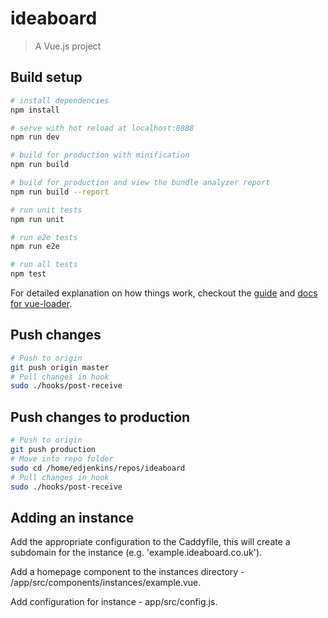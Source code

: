 # ideaboard

> A Vue.js project

## Build setup

``` bash
# install dependencies
npm install

# serve with hot reload at localhost:8888
npm run dev

# build for production with minification
npm run build

# build for production and view the bundle analyzer report
npm run build --report

# run unit tests
npm run unit

# run e2e tests
npm run e2e

# run all tests
npm test
```

For detailed explanation on how things work, checkout the [guide](http://vuejs-templates.github.io/webpack/) and [docs for vue-loader](http://vuejs.github.io/vue-loader).

## Push changes

``` bash
# Push to origin
git push origin master
# Pull changes in hook
sudo ./hooks/post-receive
```

## Push changes to production

``` bash
# Push to origin
git push production
# Move into repo folder
sudo cd /home/edjenkins/repos/ideaboard
# Pull changes in hook
sudo ./hooks/post-receive
```

## Adding an instance

Add the appropriate configuration to the Caddyfile, this will create a subdomain for the instance (e.g. 'example.ideaboard.co.uk').

Add a homepage component to the instances directory - /app/src/components/instances/example.vue.

Add configuration for instance - app/src/config.js.